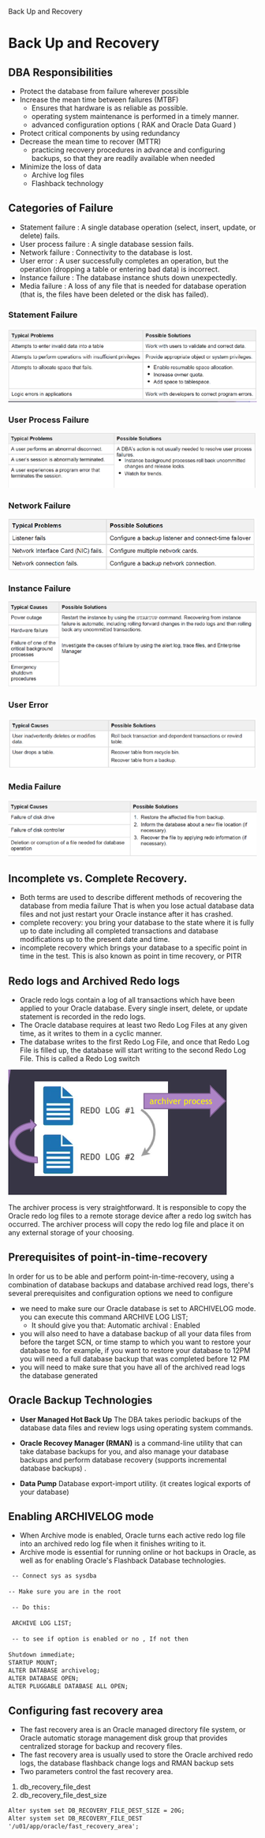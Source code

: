 Back Up and Recovery

# Back Up and Recovery

## DBA Responsibilities

-  Protect the database from failure wherever possible
- Increase the mean time between failures (MTBF)
  - Ensures that hardware is as reliable as possible.
  - operating system maintenance is performed in a timely manner.
  - advanced configuration options ( RAK and Oracle Data Guard )
- Protect critical components by using redundancy
- Decrease the mean  time to recover (MTTR)
  - practicing recovery procedures in advance and configuring backups, so that they are readily available when needed
- Minimize the loss of data
  - Archive log files
  - Flashback technology

## Categories of Failure

* Statement failure : A single database operation (select, insert, update, or delete) fails.
* User process failure : A single database session fails.
* Network failure : Connectivity to the database is lost.
* User error : A user successfully completes an operation, but the operation (dropping a table or entering bad data) is incorrect.
* Instance failure : The database instance shuts down unexpectedly.
* Media failure : A loss of any file that is needed for database operation (that is, the files have been deleted or the disk has failed).

### Statement Failure

![54b7550f87feeda05abff35897de8629.png](../_resources/775106d7950e4206a288abbeaf723c3f.png)

### User Process Failure

![817e3e71ffca906b0d8cca0b3f04c590.png](../_resources/a9d9bf9ed2ea44ff80493cc48c73e278.png)

### Network Failure

![54cf2eaefeb4911df4c6064b658f429b.png](../_resources/63e6f1cd97374b7f8720fc09835129a5.png)

### Instance Failure

![98b9639bda8b95cb6961ac573c021aaa.png](../_resources/6dac06af946d4ee4a068627cd0cfe5b4.png)

### User Error

![4f20dbb11e6b30c28c2799d1fdfcf5c5.png](../_resources/b8e82d0f68e440de8f2eb995294240ee.png)

### Media Failure

![1b1d5c255555966c2859a22cf483ed2a.png](../_resources/675a81aa409f43589e8304faa405b849.png)

## Incomplete vs. Complete Recovery.

- Both terms are used to describe different methods of recovering the database from media failure
  That is when you lose actual database data files and not just restart your Oracle instance after it has crashed.
- complete recovery: you bring your database to the state where it is fully up to date
  including all completed transactions and database modifications up to the present date and time.
- incomplete recovery which brings your database to a specific point in time in the test.
  This is also known as point in time recovery, or PITR

## Redo logs and Archived Redo logs

* Oracle redo logs contain a log of all transactions which have been applied to your Oracle database.
  Every single insert, delete, or update statement is recorded in the redo logs.
* The Oracle database requires at least two Redo Log Files at any given time, as it writes to them
  in a cyclic manner.
* The database writes to the first Redo Log File, and once that Redo Log File is filled up, the database will start writing to the second Redo Log File. This is called a Redo Log switch


![245b80ba50ce27b4c3565bd26b90a0db.png](../_resources/c95b285ddf1148f087e5edc1c4f363e2.png)


The archiver process is very straightforward. It is responsible to copy the Oracle redo log files to a remote storage device after a redo log switch has occurred. The archiver process will copy the redo log file and place it on any external storage of your choosing.


## Prerequisites of point-in-time-recovery
In order for us to be able and perform point-in-time-recovery, using a combination of database backups and database archived read logs, there's several prerequisites and configuration options we need to configure
- we need to make sure our Oracle database is set to ARCHIVELOG mode. you can execute this command ARCHIVE LOG LIST; 
	- It should give you that: Automatic archival : Enabled
- you will also need to have a database backup of all your data files from before the target SCN, or time stamp to which you want to restore your database to. for example, if you want to restore your database to 12PM you will need a full database backup that was completed before 12 PM
- you will need to make sure that you have all of the archived read logs the database generated

## Oracle Backup Technologies

 - **User Managed Hot Back Up**
The DBA takes periodic backups of the database data files and review logs using operating system commands. 

- **Oracle Recovey Manager (RMAN)**
is a command-line utility that can take database backups for you, and also manage your database backups and perform database recovery (supports incremental database backups) .

- **Data Pump**
Database export-import utility. (it creates logical exports of your database)


## Enabling ARCHIVELOG mode
 - When Archive mode is enabled, Oracle turns each active redo log file into an archived redo log file when it finishes writing to it.
- Archive mode is essential for running online or hot backups in Oracle, as well as for enabling Oracle's Flashback Database technologies.

```
 -- Connect sys as sysdba
 
-- Make sure you are in the root
 
 -- Do this: 
 
 ARCHIVE LOG LIST; 
 
 -- to see if option is enabled or no , If not then

Shutdown immediate;
STARTUP MOUNT;
ALTER DATABASE archivelog;
ALTER DATABASE OPEN;
ALTER PLUGGABLE DATABASE ALL OPEN;
```

## Configuring fast recovery area
- The fast recovery area is an Oracle managed directory file system, or Oracle automatic storage management disk group that provides centralized storage for backup and recovery files.
- The fast recovery area is usually used to store the Oracle archived redo logs, the database flashback change logs and RMAN backup sets
- Two parameters control the fast recovery area.
1. db_recovery_file_dest
2. db_recovery_file_dest_size

```
Alter system set DB_RECOVERY_FILE_DEST_SIZE = 20G;
Alter system set DB_RECOVERY_FILE_DEST '/u01/app/oracle/fast_recovery_area';
```